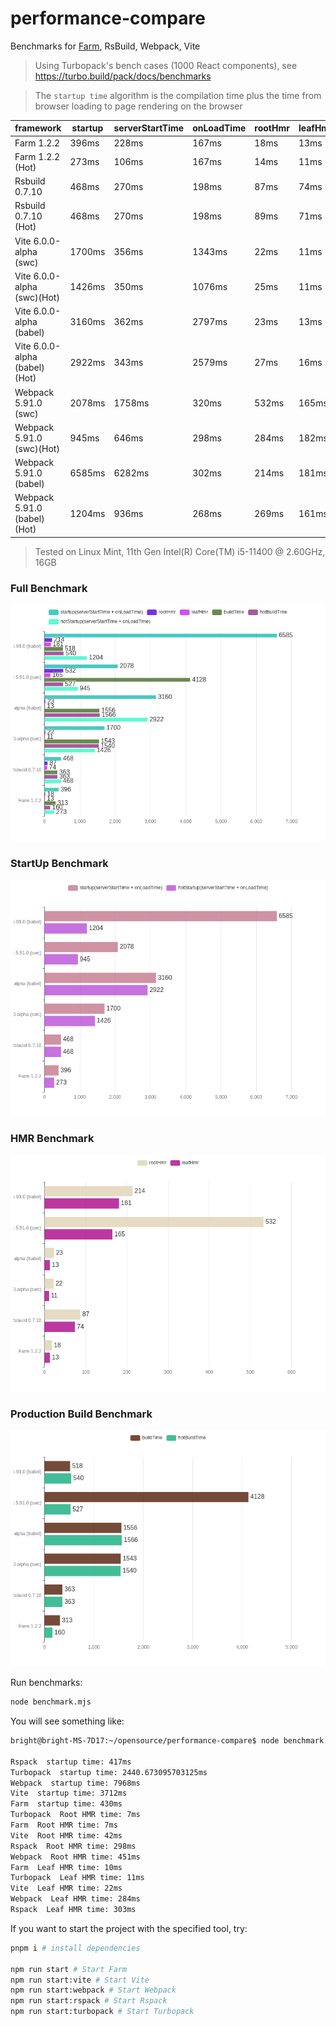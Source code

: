 # performance-compare

Benchmarks for [Farm](https://github.com/farm-fe/farm), RsBuild, Webpack, Vite

> Using Turbopack's bench cases (1000 React components), see https://turbo.build/pack/docs/benchmarks

> The `startup time` algorithm is the compilation time plus the time from browser loading to page rendering on the browser

|            framework        | startup | serverStartTime | onLoadTime | rootHmr | leafHmr | buildTime |
|-------------------------------|---------------------------------------|-----------------|------------|---------|---------|-----------|
|          Farm 1.2.2           |                396ms               |     228ms     |  167ms   | 18ms  | 13ms  |  313ms  |
|       Farm 1.2.2 (Hot)        |                273ms               |     106ms     |  167ms   | 14ms  | 11ms  |  160ms  |
|        Rsbuild 0.7.10         |                468ms                |     270ms     |  198ms   | 87ms  | 74ms  |  363ms  |
|     Rsbuild 0.7.10 (Hot)      |                468ms               |     270ms     |  198ms   | 89ms  | 71ms  |  363ms  |
|    Vite 6.0.0-alpha (swc)     |               1700ms                |     356ms     |  1343ms  | 22ms  | 11ms  | 1543ms  |
|  Vite 6.0.0-alpha (swc)(Hot)  |               1426ms                |     350ms     |  1076ms  | 25ms  | 11ms  | 1540ms  |
|   Vite 6.0.0-alpha (babel)    |               3160ms                |     362ms     |  2797ms  | 23ms  | 13ms  | 1556ms  |
| Vite 6.0.0-alpha (babel)(Hot) |               2922ms                |     343ms     |  2579ms  | 27ms  | 16ms  | 1566ms  |
|     Webpack 5.91.0 (swc)      |               2078ms                |    1758ms     |  320ms   | 532ms | 165ms | 4128ms  |
|   Webpack 5.91.0 (swc)(Hot)   |                945ms                |     646ms     |  298ms   | 284ms | 182ms |  527ms  |
|    Webpack 5.91.0 (babel)     |               6585ms                |    6282ms     |  302ms   | 214ms | 181ms |  518ms  |
|  Webpack 5.91.0 (babel)(Hot)  |               1204ms                |     936ms     |  268ms   | 269ms | 161ms |  540ms  |


> Tested on Linux Mint, 11th Gen Intel(R) Core(TM) i5-11400 @ 2.60GHz, 16GB

### Full Benchmark
![xx](./full.png)

### StartUp Benchmark
![xx](./startup.png)

### HMR Benchmark
![xx](./hmr.png)

### Production Build Benchmark
![xx](./build.png)

Run benchmarks:

```bash
node benchmark.mjs
```

You will see something like:

```txt
bright@bright-MS-7D17:~/opensource/performance-compare$ node benchmark.mjs

Rspack  startup time: 417ms
Turbopack  startup time: 2440.673095703125ms
Webpack  startup time: 7968ms
Vite  startup time: 3712ms
Farm  startup time: 430ms
Turbopack  Root HMR time: 7ms
Farm  Root HMR time: 7ms
Vite  Root HMR time: 42ms
Rspack  Root HMR time: 298ms
Webpack  Root HMR time: 451ms
Farm  Leaf HMR time: 10ms
Turbopack  Leaf HMR time: 11ms
Vite  Leaf HMR time: 22ms
Webpack  Leaf HMR time: 284ms
Rspack  Leaf HMR time: 303ms
```

If you want to start the project with the specified tool, try:

```bash
pnpm i # install dependencies

npm run start # Start Farm
npm run start:vite # Start Vite
npm run start:webpack # Start Webpack
npm run start:rspack # Start Rspack
npm run start:turbopack # Start Turbopack
```

